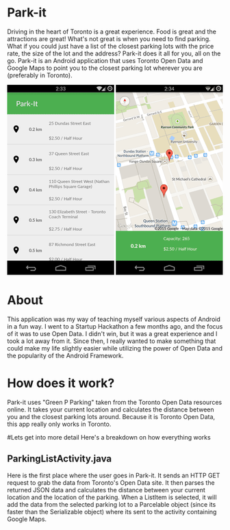 # Park-it
Driving in the heart of Toronto is a great experience. Food is great and the attractions are great! What's not great is when you need to find parking. What if you could just have a list of the closest parking lots with the price rate, the size of the lot and the address? Park-it does it all for you, all on the go.
Park-it is an Android application that uses Toronto Open Data and Google Maps to point you to the closest parking lot wherever you are (preferably in Toronto).

![Main Menu](screenshots/ParkingListActivity.png)
![Game](screenshots/ShowParkingActivity.png)

# About
This application was my way of teaching myself various aspects of Android in a fun way. I went to a Startup Hackathon a few months ago, and the focus of it was to use Open Data. I didn't win, but it was a great experience and I took a lot away from it. Since then, I really wanted to make something that could make my life slightly easier while utilizing the power of Open Data and the popularity of the Android Framework.


# How does it work?
Park-it uses "Green P Parking" taken from the Toronto Open Data resources online. It takes your current location and calculates the distance between you and the closest parking lots around. Because it is Toronto Open Data, this app really only works in Toronto.

#Lets get into more detail
Here's a breakdown on how everything works

## ParkingListActivity.java
Here is the first place where the user goes in Park-it. It sends an HTTP GET request to grab the data from Toronto's Open Data site. It then parses the returned JSON data and calculates the distance between your current location and the location of the parking.
When a ListItem is selected, it will add the data from the selected parking lot to a Parcelable object (since its faster than the Serializable object) where its sent to the activity containing Google Maps.
